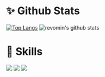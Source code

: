 <!--
**hil00137/hil00137** is a  _special_ ✨ repository because its `README.md` (this file) appears on your GitHub profile.

- 👯 I’m looking to collaborate on ...
- 🤔 I’m looking for help with ...
- 💬 Ask me about ...
- 📫 How to reach me: ...
- 😄 Pronouns: ...🔭
- ⚡ Fun fact: ...
-->

# ✨ Github Stats
[![Top Langs](https://github-readme-stats.vercel.app/api/top-langs/?username=hil00137&hide=html,css,javascript)](https://github.com/anuraghazra/github-readme-stats)
![revomin's github stats](https://github-readme-stats.vercel.app/api?username=hil00137&show=reviews,prs_merged,prs_merged_percentage&hide=stars&show_icons=true)

# 🌱 Skills
![](https://img.shields.io/badge/Java-ED8B00?style=for-the-badge&logo=openjdk&logoColor=white)
![](https://img.shields.io/badge/Kotlin-0095D5?&style=for-the-badge&logo=kotlin&logoColor=white)
![](https://img.shields.io/badge/Spring-6DB33F?style=for-the-badge&logo=spring&logoColor=white)
